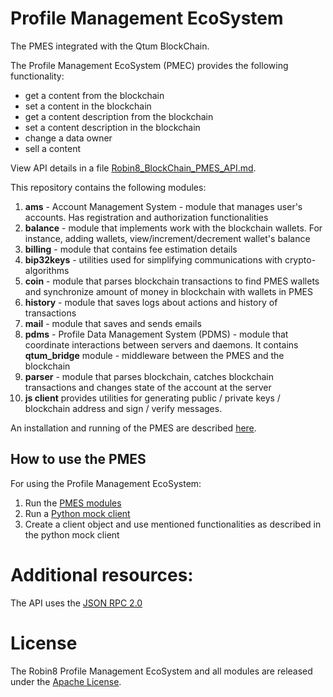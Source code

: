 # Profile Management EcoSystem

The PMES integrated with the Qtum BlockChain.

The Profile Management EcoSystem (PMEC) provides the following functionality:

- get a content from the blockchain
- set a content in the blockchain
- get a content description from the blockchain
- set a content description in the blockchain
- change a data owner
- sell a content

View API details in a file [Robin8_BlockChain_PMES_API.md](Robin8_BlockChain_PMES_API.md).

This repository contains the following modules:

1. **ams** - Account Management System - module that manages user's accounts. Has registration and authorization functionalities
2. **balance** - module that implements work with the blockchain wallets. For instance, adding wallets, view/increment/decrement wallet's balance
2. **billing** - module that contains fee estimation details
4. **bip32keys** - utilities used for simplifying communications with crypto-algorithms
4. **coin** - module that parses blockchain transactions to find PMES wallets and synchronize amount of money in blockchain with wallets in PMES
3. **history** - module that saves logs about actions and history of transactions
5. **mail** - module that saves and sends emails
6. **pdms** - Profile Data Management System (PDMS) - module that coordinate interactions between servers and daemons. It contains **qtum_bridge** module - middleware between the PMES and the blockchain
7. **parser** - module that parses blockchain, catches blockchain transactions and changes state of the account at the server
8. **js client** provides utilities for generating public / private keys / blockchain address and sign / verify messages.

An installation and running of the PMES are described [here](Installation.md).

## How to use the PMES

For using the Profile Management EcoSystem:

1. Run the [PMES modules](Installation.md)
2. Run a [Python mock client](https://github.com/Robin8Put/pdms_py_client)
3. Create a client object and use mentioned functionalities as described in the python mock client

# Additional resources:

The API uses the [JSON RPC 2.0](http://www.jsonrpc.org/specification) 

# License

The Robin8 Profile Management EcoSystem and all modules are released under the [Apache License](https://www.apache.org/licenses/LICENSE-2.0).
